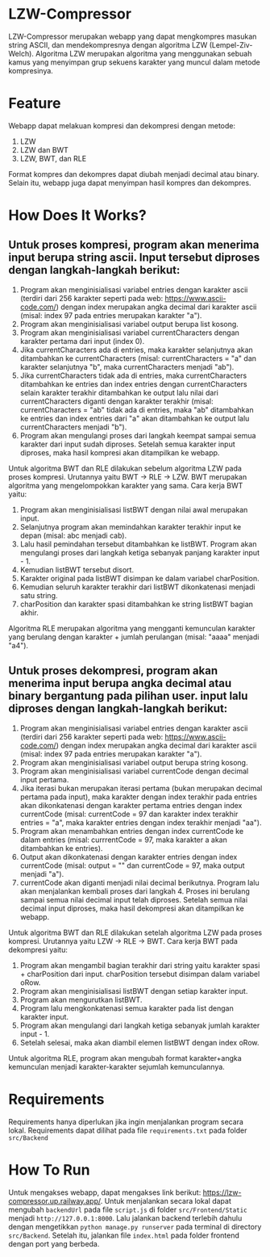 # LZW-Compressor
LZW-Compressor merupakan webapp yang dapat mengkompres masukan string ASCII, dan mendekompresnya dengan algoritma LZW (Lempel-Ziv-Welch). Algoritma LZW merupakan algoritma yang menggunakan sebuah kamus yang menyimpan grup sekuens karakter yang muncul dalam metode kompresinya.


# Feature
Webapp dapat melakuan kompresi dan dekompresi dengan metode:
1. LZW
2. LZW dan BWT
3. LZW, BWT, dan RLE

Format kompres dan dekompres dapat diubah menjadi decimal atau binary. Selain itu, webapp juga dapat menyimpan hasil kompres dan dekompres. 


# How Does It Works?
## Untuk proses kompresi, program akan menerima input berupa string ascii. Input tersebut diproses dengan langkah-langkah berikut:
1. Program akan menginisialisasi variabel entries dengan karakter ascii (terdiri dari 256 karakter seperti pada web: https://www.ascii-code.com/) dengan index merupakan angka decimal dari karakter ascii (misal: index 97 pada entries merupakan karakter "a").
2. Program akan menginisialisasi variabel output berupa list kosong.
3. Program akan menginisialisasi variabel currentCharacters dengan karakter pertama dari input (index 0).
4. Jika currentCharacters ada di entries, maka karakter selanjutnya akan ditambahkan ke currentCharacters (misal: currentCharacters = "a" dan karakter selanjutnya "b", maka currentCharacters menjadi "ab").
5. Jika currentCharacters tidak ada di entries, maka currentCharacters ditambahkan ke entries dan index entries dengan currentCharacters selain karakter terakhir ditambahkan ke output lalu nilai dari currentCharacters diganti dengan karakter terakhir (misal: currentCharacters = "ab" tidak ada di entries, maka "ab" ditambahkan ke entries dan index entries dari "a" akan ditambahkan ke output lalu currentCharacters menjadi "b").
6. Program akan mengulangi proses dari langkah keempat sampai semua karakter dari input sudah diproses.
Setelah semua karakter input diproses, maka hasil kompresi akan ditampilkan ke webapp.

Untuk algoritma BWT dan RLE dilakukan sebelum algoritma LZW pada proses kompresi. Urutannya yaitu BWT -> RLE -> LZW. BWT merupakan algoritma yang mengelompokkan karakter yang sama. Cara kerja BWT yaitu:
1. Program akan menginisialisasi listBWT dengan nilai awal merupakan input.
2. Selanjutnya program akan memindahkan karakter terakhir input ke depan (misal: abc menjadi cab).
3. Lalu hasil pemindahan tersebut ditambahkan ke listBWT. Program akan mengulangi proses dari langkah ketiga sebanyak panjang karakter input - 1.
4. Kemudian listBWT tersebut disort.
5. Karakter original pada listBWT disimpan ke dalam variabel charPosition.
6. Kemudian seluruh karakter terakhir dari listBWT dikonkatenasi menjadi satu string.
7. charPosition dan karakter spasi ditambahkan ke string listBWT bagian akhir.

Algoritma RLE merupakan algoritma yang mengganti kemunculan karakter yang berulang dengan karakter + jumlah perulangan (misal: "aaaa" menjadi "a4"). 


## Untuk proses dekompresi, program akan menerima input berupa angka decimal atau binary bergantung pada pilihan user. input lalu diproses dengan langkah-langkah berikut:
1. Program akan menginisialisasi variabel entries dengan karakter ascii (terdiri dari 256 karakter seperti pada web: https://www.ascii-code.com/) dengan index merupakan angka decimal dari karakter ascii (misal: index 97 pada entries merupakan karakter "a").
2. Program akan menginisialisasi variabel output berupa string kosong.
3. Program akan menginisialisasi variabel currentCode dengan decimal input pertama.
4. Jika iterasi bukan merupakan iterasi pertama (bukan merupakan decimal pertama pada input), maka karakter dengan index terakhir pada entries akan dikonkatenasi dengan karakter pertama entries dengan index currentCode (misal: currentCode = 97 dan karakter index terakhir entries = "a", maka karakter entries dengan index terakhir menjadi "aa").
5. Program akan menambahkan entries dengan index currentCode ke dalam entries (misal: currrentCode = 97, maka karakter a akan ditambahkan ke entries).
6. Output akan dikonkatenasi dengan karakter entries dengan index currentCode (misal: output = "" dan currentCode = 97, maka output menjadi "a").
7. currentCode akan diganti menjadi nilai decimal berikutnya. Program lalu akan menjalankan kembali proses dari langkah 4. Proses ini berulang sampai semua nilai decimal input telah diproses.
Setelah semua nilai decimal input diproses, maka hasil dekompresi akan ditampilkan ke webapp.

Untuk algoritma BWT dan RLE dilakukan setelah algoritma LZW pada proses kompresi. Urutannya yaitu LZW -> RLE -> BWT. Cara kerja BWT pada dekompresi yaitu:
1. Program akan mengambil bagian terakhir dari string yaitu karakter spasi + charPosition dari input. charPosition tersebut disimpan dalam variabel oRow.
2. Program akan menginisialisasi listBWT dengan setiap karakter input.
3. Program akan mengurutkan listBWT.
4. Program lalu mengkonkatenasi semua karakter pada list dengan karakter input.
5. Program akan mengulangi dari langkah ketiga sebanyak jumlah karakter input - 1.
6. Setelah selesai, maka akan diambil elemen listBWT dengan index oRow.

Untuk algoritma RLE, program akan mengubah format karakter+angka kemunculan menjadi karakter-karakter sejumlah kemunculannya.


# Requirements
Requirements hanya diperlukan jika ingin menjalankan program secara lokal. Requirements dapat dilihat pada file ```requirements.txt``` pada folder ```src/Backend```


# How To Run
Untuk mengakses webapp, dapat mengakses link berikut: https://lzw-compressor.up.railway.app/. Untuk menjalankan secara lokal dapat mengubah ```backendUrl``` pada file ```script.js``` di folder ```src/Frontend/Static``` menjadi ```http://127.0.0.1:8000```. Lalu jalankan backend terlebih dahulu dengan mengetikkan ```python manage.py runserver``` pada terminal di directory ```src/Backend```. Setelah itu, jalankan file ```index.html``` pada folder frontend dengan port yang berbeda.
